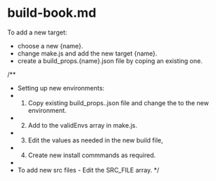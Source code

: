 # build-book.md

To add a new target:
- choose a new {name}.
- change make.js and add the new target {name}.
- create a build_props.{name}.json file by coping an existing one.

/**
* Setting up new environments:
* 1) Copy existing build_props.<environment name>.json file and change the <environment name> to the new environment.
* 2) Add <environment name> to the validEnvs array in make.js.
* 3) Edit the values as needed in the new build file,
* 4) Create new install commmands as required.
*
*  To add new src files - Edit the SRC_FILE array.
*/